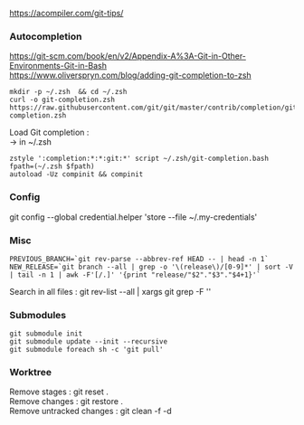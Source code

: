 https://acompiler.com/git-tips/ 

### Autocompletion

https://git-scm.com/book/en/v2/Appendix-A%3A-Git-in-Other-Environments-Git-in-Bash  
https://www.oliverspryn.com/blog/adding-git-completion-to-zsh  

```
mkdir -p ~/.zsh  && cd ~/.zsh       
curl -o git-completion.zsh https://raw.githubusercontent.com/git/git/master/contrib/completion/git-completion.zsh
```

Load Git completion :  
-> in ~/.zsh  
```
zstyle ':completion:*:*:git:*' script ~/.zsh/git-completion.bash
fpath=(~/.zsh $fpath) 
autoload -Uz compinit && compinit
```

### Config

git config --global credential.helper 'store --file ~/.my-credentials'

### Misc

```
PREVIOUS_BRANCH=`git rev-parse --abbrev-ref HEAD -- | head -n 1`    
NEW_RELEASE=`git branch --all | grep -o '\(release\)/[0-9]*' | sort -V | tail -n 1 | awk -F'[/.]' '{print "release/"$2"."$3"."$4+1}'`   
```

Search in all files : git rev-list --all | xargs git grep -F '<Your search string>'  

### Submodules

```
git submodule init
git submodule update --init --recursive
git submodule foreach sh -c 'git pull'  
```

### Worktree

Remove stages : git reset .    
Remove changes : git restore .   
Remove untracked changes : git clean -f -d  
